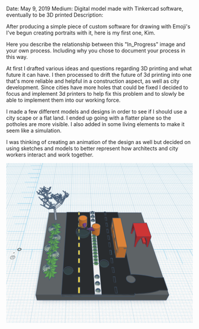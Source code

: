 

Date: May 9, 2019
Medium: Digital model made with Tinkercad software, eventually to be 3D printed
Description:

After producing a simple piece of custom software for drawing with Emoji's I've begun creating portraits with it, here is my first one, Kim.

Here you describe the relationship between this "In_Progress" image and your own process. Including why you chose to document your process in this way.

At first I drafted various ideas and questions regarding 3D printing and what future it can have. I then processed to drift the future of 3d printing into one that's more reliable and helpful in a construction aspect, as well as city development. Since cities have more holes that could be fixed I decided to focus and implement 3d printers to help fix this problem and to slowly be able to implement them into our working force.

I made a few different models and designs in order to see if I should use a city scape or a flat land. I ended up going with a flatter plane so the potholes are more visible. I also added in some living elements to make it seem like a simulation.

I was thinking of creating an animation of the design as well but decided on using sketches and models to better represent how architects and city workers interact and work together. 


 ![In_progress](In_progress.png)
